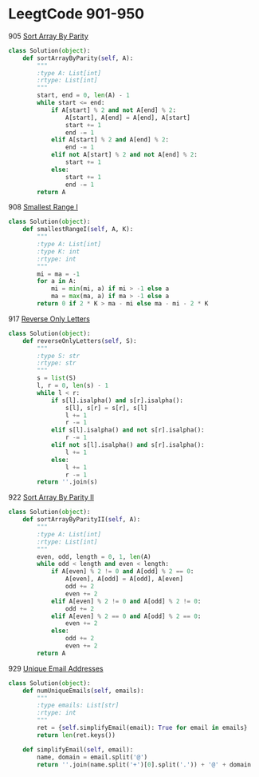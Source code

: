 # LeegtCode 901-950

905 [Sort Array By Parity](https://leetcode.com/problems/sort-array-by-parity/)
```python
class Solution(object):
    def sortArrayByParity(self, A):
        """
        :type A: List[int]
        :rtype: List[int]
        """
        start, end = 0, len(A) - 1
        while start <= end:
            if A[start] % 2 and not A[end] % 2:
                A[start], A[end] = A[end], A[start]
                start += 1
                end -= 1
            elif A[start] % 2 and A[end] % 2:
                end -= 1
            elif not A[start] % 2 and not A[end] % 2:
                start += 1
            else:
                start += 1
                end -= 1
        return A
```

908 [Smallest Range I](https://leetcode.com/problems/smallest-range-i/)
```python
class Solution(object):
    def smallestRangeI(self, A, K):
        """
        :type A: List[int]
        :type K: int
        :rtype: int
        """
        mi = ma = -1
        for a in A:
            mi = min(mi, a) if mi > -1 else a
            ma = max(ma, a) if ma > -1 else a
        return 0 if 2 * K > ma - mi else ma - mi - 2 * K
```

917 [Reverse Only Letters](https://leetcode.com/problems/reverse-only-letters/)
```python
class Solution(object):
    def reverseOnlyLetters(self, S):
        """
        :type S: str
        :rtype: str
        """
        s = list(S)
        l, r = 0, len(s) - 1
        while l < r:
            if s[l].isalpha() and s[r].isalpha():
                s[l], s[r] = s[r], s[l]
                l += 1
                r -= 1
            elif s[l].isalpha() and not s[r].isalpha():
                r -= 1
            elif not s[l].isalpha() and s[r].isalpha():
                l += 1
            else:
                l += 1
                r -= 1
        return ''.join(s)
```

922 [Sort Array By Parity II](https://leetcode.com/problems/sort-array-by-parity-ii/)
```python
class Solution(object):
    def sortArrayByParityII(self, A):
        """
        :type A: List[int]
        :rtype: List[int]
        """
        even, odd, length = 0, 1, len(A)
        while odd < length and even < length:
            if A[even] % 2 != 0 and A[odd] % 2 == 0:
                A[even], A[odd] = A[odd], A[even]
                odd += 2
                even += 2
            elif A[even] % 2 != 0 and A[odd] % 2 != 0:
                odd += 2
            elif A[even] % 2 == 0 and A[odd] % 2 == 0:
                even += 2
            else:
                odd += 2
                even += 2
        return A
```

929 [Unique Email Addresses](https://leetcode.com/problems/unique-email-addresses)
```python
class Solution(object):
    def numUniqueEmails(self, emails):
        """
        :type emails: List[str]
        :rtype: int
        """
        ret = {self.simplifyEmail(email): True for email in emails}
        return len(ret.keys())

    def simplifyEmail(self, email):
        name, domain = email.split('@')
        return ''.join(name.split('+')[0].split('.')) + '@' + domain
```